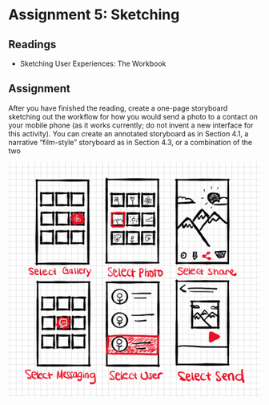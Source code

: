 # Assignment 5: Sketching 

## Readings

- Sketching User Experiences: The Workbook
  
## Assignment

 After you have finished the reading, create a one-page storyboard sketching out the workflow for how you would send a photo to a contact on your mobile phone (as it works currently; do not invent a new interface for this activity). You can create an annotated storyboard as in Section 4.1, a narrative “film-style” storyboard as in Section 4.3, or a combination of the two

![Sketch](../Imgs/sketching.png)
